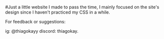 #Just a little website I made to pass the time, I mainly focused on the site's design since I haven't practiced my CSS in a while.

For feedback or suggestions:

ig: @thiagokayy
discord: thiagokay.
